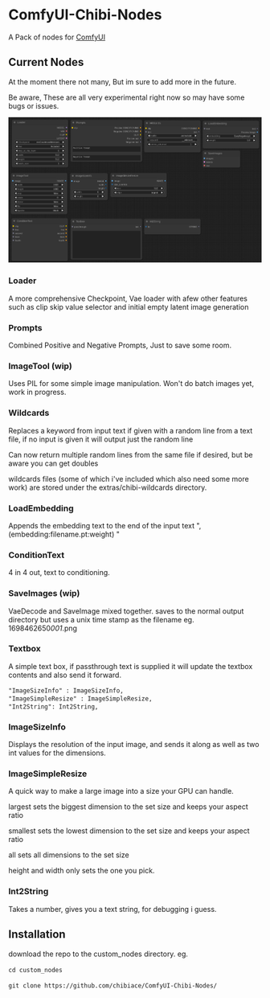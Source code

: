 # ComfyUI-Chibi-Nodes

A Pack of nodes for [ComfyUI](https://github.com/comfyanonymous/ComfyUI)

## Current Nodes

At the moment there not many, But im sure to add more in the future.

Be aware, These are all very experimental right now so may have some bugs or issues.

![screenshot of current nodes](https://github.com/chibiace/ComfyUI-Chibi-Nodes/blob/main/screenshot.png)

### Loader

A more comprehensive Checkpoint, Vae loader with afew other features such as clip skip value selector and initial empty latent image generation

### Prompts

Combined Positive and Negative Prompts, Just to save some room.

### ImageTool (wip)

Uses PIL for some simple image manipulation. Won't do batch images yet, work in progress.

### Wildcards

Replaces a keyword from input text if given with a random line from a text file, if no input is given it will output just the random line

Can now return multiple random lines from the same file if desired, but be aware you can get doubles

wildcards files (some of which i've included which also need some more work) are stored under the extras/chibi-wildcards directory.

### LoadEmbedding

Appends the embedding text to the end of the input text ", (embedding:filename.pt:weight) "

### ConditionText

4 in 4 out, text to conditioning.

### SaveImages (wip)

VaeDecode and SaveImage mixed together. saves to the normal output directory but uses a unix time stamp as the filename eg. 1698462650*001*.png

### Textbox

A simple text box, if passthrough text is supplied it will update the textbox contents and also send it forward.

    "ImageSizeInfo" : ImageSizeInfo,
    "ImageSimpleResize" : ImageSimpleResize,
    "Int2String": Int2String,

### ImageSizeInfo

Displays the resolution of the input image, and sends it along as well as two int values for the dimensions.

### ImageSimpleResize

A quick way to make a large image into a size your GPU can handle.

largest sets the biggest dimension to the set size and keeps your aspect ratio

smallest sets the lowest dimension to the set size and keeps your aspect ratio

all sets all dimensions to the set size

height and width only sets the one you pick.

### Int2String

Takes a number, gives you a text string, for debugging i guess.

## Installation

download the repo to the custom_nodes directory. eg.

`cd custom_nodes`

`git clone https://github.com/chibiace/ComfyUI-Chibi-Nodes/`
